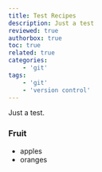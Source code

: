 ```yaml
---
title: Test Recipes
description: Just a test
reviewed: true
authorbox: true
toc: true
related: true
categories:
    - 'git'
tags:
    - 'git'
    - 'version control'
---
```


Just a test.

<!--more-->

### Fruit

* apples
* oranges
